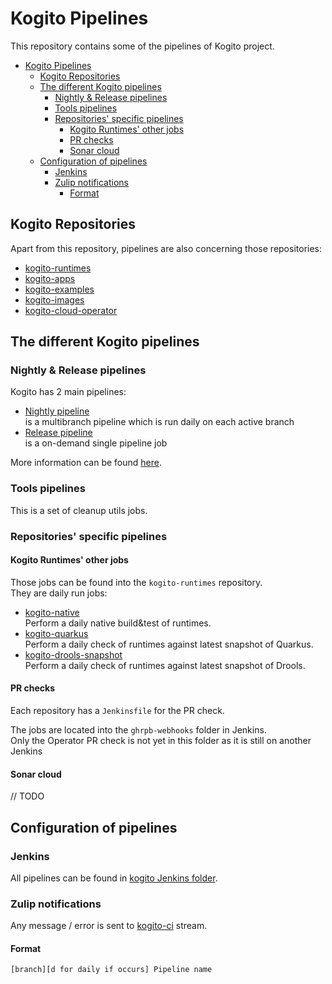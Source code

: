 # Kogito Pipelines

This repository contains some of the pipelines of Kogito project.  

* [Kogito Pipelines](#kogito-pipelines)
  * [Kogito Repositories](#kogito-repositories)
  * [The different Kogito pipelines](#the-different-kogito-pipelines)
    * [Nightly & Release pipelines](#nightly--release-pipelines)
    * [Tools pipelines](#tools-pipelines)
    * [Repositories' specific pipelines](#repositories-specific-pipelines)
      * [Kogito Runtimes' other jobs](#kogito-runtimes-other-jobs)
      * [PR checks](#pr-checks)
      * [Sonar cloud](#sonar-cloud)
  * [Configuration of pipelines](#configuration-of-pipelines)
    * [Jenkins](#jenkins)
    * [Zulip notifications](#zulip-notifications)
      * [Format](#format)

## Kogito Repositories

Apart from this repository, pipelines are also concerning those repositories:

* [kogito-runtimes](https://github.com/kiegroup/kogito-runtimes)
* [kogito-apps](https://github.com/kiegroup/kogito-apps)
* [kogito-examples](https://github.com/kiegroup/kogito-examples)
* [kogito-images](https://github.com/kiegroup/kogito-images)
* [kogito-cloud-operator](https://github.com/kiegroup/kogito-cloud-operator)

## The different Kogito pipelines

### Nightly & Release pipelines

Kogito has 2 main pipelines:

* [Nightly pipeline](./Jenkinsfile.nightly)  
  is a multibranch pipeline which is run daily on each active branch
* [Release pipeline](./Jenkinsfile.release)  
  is a on-demand single pipeline job

More information can be found [here](./docs/nightly_and_release.md).

### Tools pipelines

This is a set of cleanup utils jobs.

### Repositories' specific pipelines

#### Kogito Runtimes' other jobs

Those jobs can be found into the `kogito-runtimes` repository.  
They are daily run jobs:

* [kogito-native](https://github.com/kiegroup/kogito-runtimes/blob/master/Jenkinsfile.native)  
  Perform a daily native build&test of runtimes.
* [kogito-quarkus](https://github.com/kiegroup/kogito-runtimes/blob/master/Jenkinsfile.quarkus)  
  Perform a daily check of runtimes against latest snapshot of Quarkus.
* [kogito-drools-snapshot](https://github.com/kiegroup/kogito-runtimes/blob/master/Jenkinsfile.drools)  
  Perform a daily check of runtimes against latest snapshot of Drools.

#### PR checks

Each repository has a `Jenkinsfile` for the PR check.

The jobs are located into the `ghrpb-webhooks` folder in Jenkins.  
Only the Operator PR check is not yet in this folder as it is still on another Jenkins

#### Sonar cloud

// TODO

## Configuration of pipelines

### Jenkins

All pipelines can be found in [kogito Jenkins folder](https://rhba-jenkins.rhev-ci-vms.eng.rdu2.redhat.com/job/KIE/job/kogito).

### Zulip notifications

Any message / error is sent to [kogito-ci](https://kie.zulipchat.com/#narrow/stream/236603-kogito-ci) stream.

#### Format

    [branch][d for daily if occurs] Pipeline name
